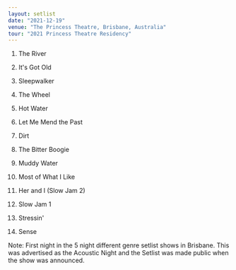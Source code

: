 ```yaml
---
layout: setlist
date: "2021-12-19"
venue: "The Princess Theatre, Brisbane, Australia"
tour: "2021 Princess Theatre Residency"
---
```



 1. The River

 2. It's Got Old

 3. Sleepwalker

 4. The Wheel

 5. Hot Water

 6. Let Me Mend the Past

 7. Dirt

 8. The Bitter Boogie

 9. Muddy Water

10. Most of What I Like

11. Her and I (Slow Jam 2)

12. Slow Jam 1

13. Stressin'

14. Sense


Note: First night in the 5 night different genre setlist shows in
Brisbane. This was advertised as the Acoustic Night and the Setlist was
made public when the show was announced.
